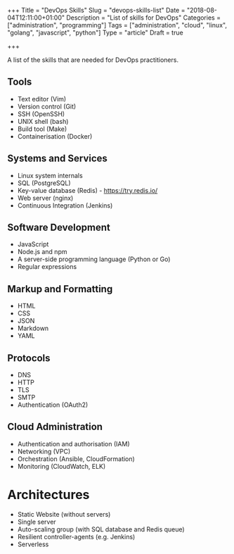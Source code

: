 +++
Title = "DevOps Skills"
Slug = "devops-skills-list"
Date = "2018-08-04T12:11:00+01:00"
Description = "List of skills for DevOps"
Categories = ["administration", "programming"]
Tags = ["administration", "cloud", "linux", "golang", "javascript", "python"]
Type = "article"
Draft = true

+++

A list of the skills that are needed for DevOps practitioners.

<!--more-->

## Tools

- Text editor (Vim)
- Version control (Git)
- SSH (OpenSSH)
- UNIX shell (bash)
- Build tool (Make)
- Containerisation (Docker)

## Systems and Services

- Linux system internals
- SQL (PostgreSQL)
- Key-value database (Redis) - https://try.redis.io/
- Web server (nginx)
- Continuous Integration (Jenkins)

## Software Development

- JavaScript
- Node.js and npm
- A server-side programming language (Python or Go)
- Regular expressions

## Markup and Formatting

- HTML
- CSS
- JSON
- Markdown
- YAML

## Protocols

- DNS
- HTTP
- TLS
- SMTP
- Authentication (OAuth2)

## Cloud Administration

- Authentication and authorisation (IAM)
- Networking (VPC)
- Orchestration (Ansible, CloudFormation)
- Monitoring (CloudWatch, ELK)

# Architectures

- Static Website (without servers)
- Single server
- Auto-scaling group (with SQL database and Redis queue)
- Resilient controller-agents (e.g. Jenkins)
- Serverless
